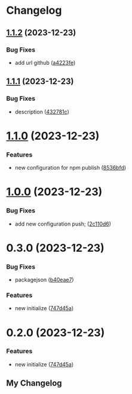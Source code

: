 # Changelog

## [1.1.2](https://github.com/dimasknitto/demo-package-ts/compare/v1.1.1...v1.1.2) (2023-12-23)


### Bug Fixes

* add url github ([a4223fe](https://github.com/dimasknitto/demo-package-ts/commit/a4223feacf0ab4fd8c1bd4f04213ea5b045dcdc3))

## [1.1.1](https://github.com/dimasknitto/demo-package-ts/compare/v1.1.0...v1.1.1) (2023-12-23)


### Bug Fixes

* description ([432781c](https://github.com/dimasknitto/demo-package-ts/commit/432781ccfe8dfa5c00853e0435e2d45b9132c0a1))

# [1.1.0](https://github.com/dimasknitto/demo-package-ts/compare/v1.0.0...v1.1.0) (2023-12-23)


### Features

* new configuration for npm publish ([8536bfd](https://github.com/dimasknitto/demo-package-ts/commit/8536bfd867493e19fb548deecbc0c9ee3df7c5db))

# [1.0.0](https://github.com/dimasknitto/demo-package-ts/compare/v0.3.0...v1.0.0) (2023-12-23)


### Bug Fixes

* add new configuration push; ([2c110d6](https://github.com/dimasknitto/demo-package-ts/commit/2c110d6cb5da44c8751c6e9623d83843b916905d))

# 0.3.0 (2023-12-23)


### Bug Fixes

* packagejson ([b40eae7](https://github.com/dimasknitto/demo-package-ts/commit/b40eae7f5e5c64805fb0ea42afb7ab8f39e1055e))


### Features

* new initialize ([747d45a](https://github.com/dimasknitto/demo-package-ts/commit/747d45a1cb46fb18291670465950a9ec0e06b914))

# 0.2.0 (2023-12-23)


### Features

* new initialize ([747d45a](https://github.com/dimasknitto/demo-package-ts/commit/747d45a1cb46fb18291670465950a9ec0e06b914))

## My Changelog
